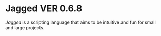 # Jagged VER 0.6.8
*Jagged* is a scripting language that aims to be intuitive and fun for small and large projects.
